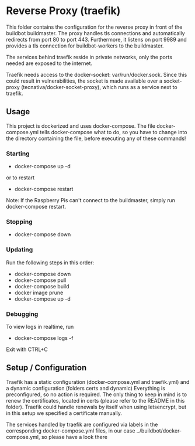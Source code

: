 # Reverse Proxy (traefik)
This folder contains the configuration for the reverse proxy in front of the buildbot buildmaster.
The proxy handles tls connections and automatically redirects from port 80 to port 443.
Furthermore, it listens on port 9989 and provides a tls connection for buildbot-workers to the buildmaster.

The services behind traefik reside in private networks, only the ports needed are exposed to the internet.

Traefik needs access to the docker-socket: var/run/docker.sock.
Since this could result in vulnerabilities, the socket is made available over a socket-proxy (tecnativa/docker-socket-proxy), which runs as a service next to traefik.

## Usage
This project is dockerized and uses docker-compose.
The file docker-compose.yml tells docker-compose what to do, so you have to change into the directory containing the file, before executing any of these commands!
### Starting
- docker-compose up -d

or to restart
- docker-compose restart

Note: If the Raspberry Pis can't connect to the buildmaster, simply run docker-compose restart.
### Stopping
- docker-compose down
### Updating
Run the following steps in this order:
- docker-compose down
- docker-compose pull
- docker-compose build
- docker image prune
- docker-compose up -d
### Debugging
To view logs in realtime, run
- docker-compose logs -f

Exit with CTRL+C

## Setup / Configuration
Traefik has a static configuration (docker-compose.yml and traefik.yml) and a dynamic configuration (folders certs and dynamic)
Everything is preconfigured, so no action is required.
The only thing to keep in mind is to renew the certificates, located in certs (please refer to the README in this folder).
Traefik could handle renewals by itself when using letsencrypt, but in this setup we specified a certificate manually.

The services handled by traefik are configured via labels in the corresponding docker-compose.yml files, in our case ../buildbot/docker-compose.yml, so please have a look there

